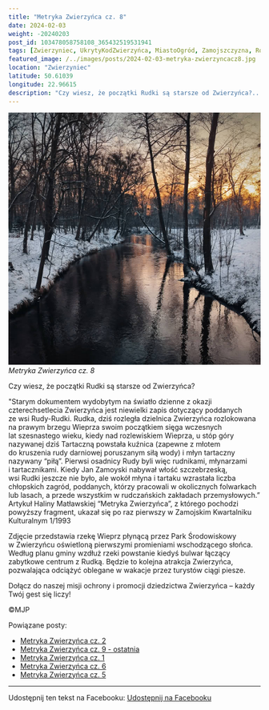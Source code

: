 ```yaml
---
title: "Metryka Zwierzyńca cz. 8"
date: 2024-02-03
weight: -20240203
post_id: 103478058758108_365432519531941
tags: [Zwierzyniec, UkrytyKodZwierzyńca, MiastoOgród, Zamojszczyzna, Roztocze, Lubelskie, villarestituta, turystyka, dziedzictwo, zabytki, krajobrazy, TajemnicePrzeszłości, PodróżeWczasie, MagiczneMiejsce]
featured_image: /../images/posts/2024-02-03-metryka-zwierzyncacz8.jpg
location: "Zwierzyniec"
latitude: 50.61039
longitude: 22.96615
description: "Czy wiesz, że początki Rudki są starsze od Zwierzyńca?..."
---
```


![Metryka Zwierzyńca cz. 8](/images/posts/2024-02-03-metryka-zwierzyncacz8.jpg)
*Metryka Zwierzyńca cz. 8*

Czy wiesz, że początki Rudki są starsze od Zwierzyńca?

"Starym dokumentem wydobytym na światło dzienne z okazji czterechsetlecia Zwierzyńca jest niewielki zapis dotyczący poddanych ze wsi Rudy-Rudki. Rudka, dziś rozległa dzielnica Zwierzyńca rozlokowana na prawym brzegu Wieprza swoim początkiem sięga wczesnych lat szesnastego wieku, kiedy nad rozlewiskiem Wieprza, u stóp góry nazywanej dziś Tartaczną powstała kuźnica (zapewne z młotem do kruszenia rudy darniowej poruszanym siłą wody) i młyn tartaczny nazywany “piłą”. Pierwsi osadnicy Rudy byli więc rudnikami, młynarzami i tartacznikami. Kiedy Jan Zamoyski nabywał włość szczebrzeską, wsi Rudki jeszcze nie było, ale wokół młyna i tartaku wzrastała liczba chłopskich zagród, poddanych, którzy pracowali w okolicznych folwarkach lub lasach, a przede wszystkim w rudczańskich zakładach przemysłowych.”
Artykuł Haliny Matławskiej “Metryka Zwierzyńca”, z którego pochodzi powyższy fragment, ukazał się po raz pierwszy w Zamojskim Kwartalniku Kulturalnym 1/1993

Zdjęcie przedstawia rzekę Wieprz płynącą przez Park Środowiskowy w Zwierzyńcu oświetloną pierwszymi promieniami wschodzącego słońca.
Według planu gminy wzdłuż rzeki powstanie kiedyś bulwar łączący zabytkowe centrum z Rudką. Będzie to kolejna atrakcja Zwierzyńca, pozwalająca odciążyć oblegane w wakacje przez turystów ciągi piesze.

Dołącz do naszej misji ochrony i promocji dziedzictwa Zwierzyńca – każdy Twój gest się liczy!



©MJP

Powiązane posty:
- [Metryka Zwierzyńca cz. 2](/posts/Metryka-Zwierzynca-cz-2)
- [Metryka Zwierzyńca cz. 9 - ostatnia](/posts/Metryka-Zwierzynca-cz-9-ostatnia)
- [Metryka Zwierzyńca cz. 1](/posts/Metryka-Zwierzynca-cz-1)
- [Metryka Zwierzyńca cz. 6](/posts/Metryka-Zwierzynca-cz-6)
- [Metryka Zwierzyńca cz. 5](/posts/Metryka-Zwierzynca-cz-5)


---

Udostępnij ten tekst na Facebooku:
[Udostępnij na Facebooku](https://www.facebook.com/sharer/sharer.php?u=https://stowarzyszeniewachniewskiej.pl/posts/Metryka-Zwierzynca-cz-8)

<script type="application/ld+json">
{
  "@context": "https://schema.org",
  "@type": "BlogPosting",
  "headline": "Metryka Zwierzyńca cz. 8",
  "datePublished": "2024-02-03",
  "dateModified": "2024-02-03",
  "author": {
    "@type": "Person",
    "name": "Michał Jan Patyk"
  },
  "publisher": {
    "@type": "Organization",
    "name": "Stowarzyszenie im. Aleksandry Wachniewskiej",
    "logo": {
      "@type": "ImageObject",
      "url": "https://stowarzyszeniewachniewskiej.pl/images/logo/logo.svg"
    }
  },
  "mainEntityOfPage": {
    "@type": "WebPage",
    "@id": "https://stowarzyszeniewachniewskiej.pl/posts/metryka-zwierzyncacz8"
  },
  "image": {
    "@type": "ImageObject",
    "url": "https://stowarzyszeniewachniewskiej.pl//images/posts/2024-02-03-metryka-zwierzyncacz8.jpg"
  },
  "articleSection": "Dziedzictwo Kulturowe i Zabytki",
  "keywords": "[Zwierzyniec, UkrytyKodZwierzyńca, MiastoOgród, Zamojszczyzna, Roztocze, Lubelskie, villarestituta, turystyka, dziedzictwo, zabytki, krajobrazy, TajemnicePrzeszłości, PodróżeWczasie, MagiczneMiejsce]",
  "wordCount": 193,
  "articleBody": "Czy wiesz, że początki Rudki są starsze od Zwierzyńca?\n\n\"Starym dokumentem wydobytym na światło dzienne z okazji czterechsetlecia Zwierzyńca jest niewielki zapis dotyczący poddanych ze wsi Rudy-Rudki. Rudka, dziś rozległa dzielnica Zwierzyńca rozlokowana na prawym brzegu Wieprza swoim początkiem sięga wczesnych lat szesnastego wieku, kiedy nad rozlewiskiem Wieprza, u stóp góry nazywanej dziś Tartaczną powstała kuźnica (zapewne z młotem do kruszenia rudy darniowej poruszanym siłą wody) i młyn tartaczny nazywany “piłą”. Pierwsi osadnicy Rudy byli więc rudnikami, młynarzami i tartacznikami. Kiedy Jan Zamoyski nabywał włość szczebrzeską, wsi Rudki jeszcze nie było, ale wokół młyna i tartaku wzrastała liczba chłopskich zagród, poddanych, którzy pracowali w okolicznych folwarkach lub lasach, a przede wszystkim w rudczańskich zakładach przemysłowych.”\nArtykuł Haliny Matławskiej “Metryka Zwierzyńca”, z którego pochodzi powyższy fragment, ukazał się po raz pierwszy w Zamojskim Kwartalniku Kulturalnym 1/1993\n\nZdjęcie przedstawia rzekę Wieprz płynącą przez Park Środowiskowy w Zwierzyńcu oświetloną pierwszymi promieniami wschodzącego słońca.\nWedług planu gminy wzdłuż rzeki powstanie kiedyś bulwar łączący zabytkowe centrum z Rudką. Będzie to kolejna atrakcja Zwierzyńca, pozwalająca odciążyć oblegane w wakacje przez turystów ciągi piesze.\n\nDołącz do naszej misji ochrony i promocji dziedzictwa Zwierzyńca – każdy Twój gest się liczy!\n\n\n\n©MJP",
  "description": "Czy wiesz, że początki Rudki są starsze od Zwierzyńca?...",
  "copyrightHolder": {
    "@type": "Person",
    "name": "Michał Jan Patyk"
  }
}
</script>
<script type="application/ld+json">
{
  "@context": "https://schema.org",
  "@type": "BreadcrumbList",
  "itemListElement": [
    {
      "@type": "ListItem",
      "position": 1,
      "name": "Home",
      "item": "https://stowarzyszeniewachniewskiej.pl"
    },
    {
      "@type": "ListItem",
      "position": 2,
      "name": "posts",
      "item": "https://stowarzyszeniewachniewskiej.pl/posts"
    },
    {
      "@type": "ListItem",
      "position": 3,
      "name": "Metryka Zwierzyńca cz. 8",
      "item": "https://stowarzyszeniewachniewskiej.pl/posts/metryka-zwierzyncacz8"
    }
  ]
}
</script>
